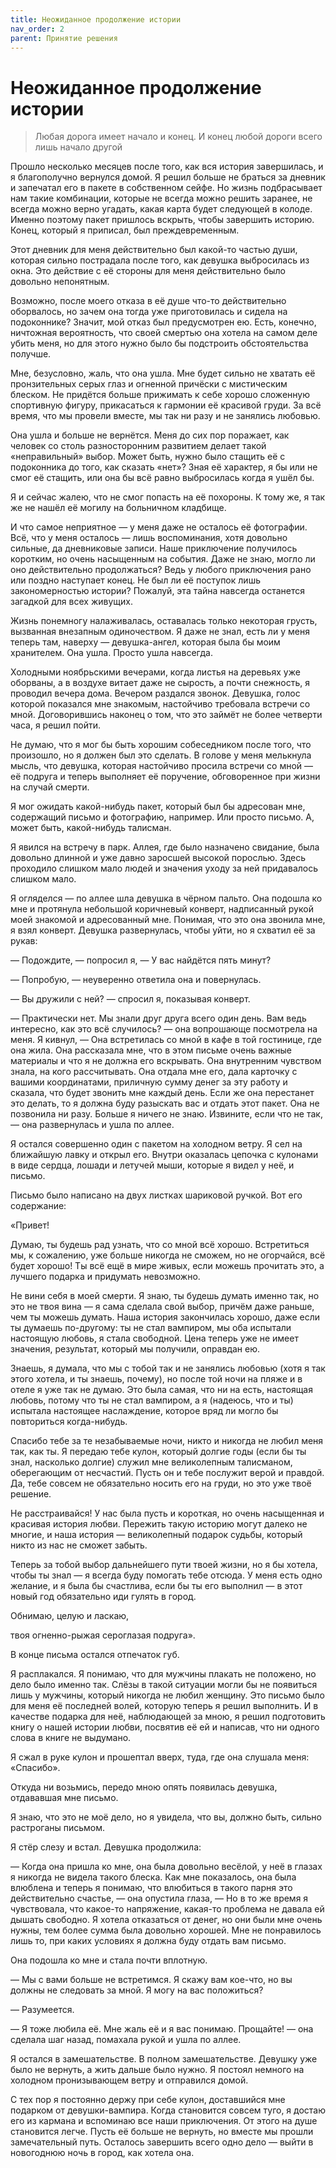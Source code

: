 ```yaml
---
title: Неожиданное продолжение истории
nav_order: 2
parent: Принятие решения
---
```


# Неожиданное продолжение истории

> Любая дорога имеет начало и конец.  И конец любой дороги всего лишь
> начало другой


Прошло несколько месяцев после того, как вся история завершилась, и я
благополучно вернулся домой.  Я решил больше не браться за дневник и
запечатал его в пакете в собственном сейфе.  Но жизнь подбрасывает нам
такие комбинации, которые не всегда можно решить заранее, не всегда
можно верно угадать, какая карта будет следующей в колоде.  Именно
поэтому пакет пришлось вскрыть, чтобы завершить историю.  Конец,
который я приписал, был преждевременным.

Этот дневник для меня действительно был какой-то частью души, которая
сильно пострадала после того, как девушка выбросилась из окна.  Это
действие с её стороны для меня действительно было довольно непонятным.

Возможно, после моего отказа в её душе что-то действительно
оборвалось, но зачем она тогда уже приготовилась и сидела на
подоконнике?  Значит, мой отказ был предусмотрен ею.  Есть, конечно,
ничтожная вероятность, что своей смертью она хотела на самом деле
убить меня, но для этого нужно было бы подстроить обстоятельства
получше.

Мне, безусловно, жаль, что она ушла.  Мне будет сильно не хватать её
пронзительных серых глаз и огненной причёски с мистическим блеском.
Не придётся больше прижимать к себе хорошо сложенную спортивную
фигуру, прикасаться к гармонии её красивой груди.  За всё время, что
мы провели вместе, мы так ни разу и не занялись любовью.

Она ушла и больше не вернётся.  Меня до сих пор поражает, как человек
со столь разносторонним развитием делает такой «неправильный» выбор.
Может быть, нужно было стащить её с подоконника до того, как сказать
«нет»?  Зная её характер, я бы или не смог её стащить, или она бы всё
равно выбросилась когда я ушёл бы.

Я и сейчас жалею, что не смог попасть на её похороны.  К тому же, я
так же не нашёл её могилу на больничном кладбище.

И что самое неприятное — у меня даже не осталось её фотографии.  Всё,
что у меня осталось — лишь воспоминания, хотя довольно сильные, да
дневниковые записи.  Наше приключение получилось коротким, но очень
насыщенным на события.  Даже не знаю, могло ли оно действительно
продолжаться?  Ведь у любого приключения рано или поздно наступает
конец.  Не был ли её поступок лишь закономерностью истории?  Пожалуй,
эта тайна навсегда останется загадкой для всех живущих.

Жизнь понемногу налаживалась, оставалась только некоторая грусть,
вызванная внезапным одиночеством.  Я даже не знал, есть ли у меня
теперь там, наверху — девушка-ангел, которая была бы моим хранителем.
Она ушла.  Просто ушла навсегда.

Холодными ноябрьскими вечерами, когда листья на деревьях уже оборваны,
а в воздухе витает даже не сырость, а почти снежность, я проводил
вечера дома.  Вечером раздался звонок.  Девушка, голос которой
показался мне знакомым, настойчиво требовала встречи со мной.
Договорившись наконец о том, что это займёт не более четверти часа, я
решил пойти.

Не думаю, что я мог бы быть хорошим собеседником после того, что
произошло, но я должен был это сделать.  В голове у меня мелькнула
мысль, что девушка, которая настойчиво просила встречи со мной — её
подруга и теперь выполняет её поручение, обговоренное при жизни на
случай смерти.

Я мог ожидать какой-нибудь пакет, который был бы адресован мне,
содержащий письмо и фотографию, например.  Или просто письмо.  А,
может быть, какой-нибудь талисман.

Я явился на встречу в парк.  Аллея, где было назначено свидание, была
довольно длинной и уже давно заросшей высокой порослью.  Здесь
проходило слишком мало людей и значения уходу за ней придавалось
слишком мало.

Я огляделся — по аллее шла девушка в чёрном пальто.  Она подошла ко
мне и протянула небольшой коричневый конверт, надписанный рукой моей
знакомой и адресованный мне.  Понимая, что это она звонила мне, я взял
конверт.  Девушка развернулась, чтобы уйти, но я схватил её за рукав:

— Подождите, — попросил я, — У вас найдётся пять минут?

— Попробую, — неуверенно ответила она и повернулась.

— Вы дружили с ней? — спросил я, показывая конверт.

— Практически нет.  Мы знали друг друга всего один день.  Вам ведь
интересно, как это всё случилось? — она вопрошающе посмотрела на меня.
Я кивнул, — Она встретилась со мной в кафе в той гостинице, где она
жила.  Она рассказала мне, что в этом письме очень важные материалы и
что я не должна его вскрывать.  Она внутренним чувством знала, на кого
рассчитывать.  Она отдала мне его, дала карточку с вашими
координатами, приличную сумму денег за эту работу и сказала, что будет
звонить мне каждый день.  Если же она перестанет это делать, то я
должна буду разыскать вас и отдать этот пакет.  Она не позвонила ни
разу.  Больше я ничего не знаю.  Извините, если что не так, — она
развернулась и ушла по аллее.

Я остался совершенно один с пакетом на холодном ветру.  Я сел на
ближайшую лавку и открыл его.  Внутри оказалась цепочка с кулонами в
виде сердца, лошади и летучей мыши, которые я видел у неё, и письмо.

Письмо было написано на двух листках шариковой ручкой.  Вот его
содержание:

«Привет!

Думаю, ты будешь рад узнать, что со мной всё хорошо.  Встретиться мы,
к сожалению, уже больше никогда не сможем, но не огорчайся, всё будет
хорошо!  Ты всё ещё в мире живых, если можешь прочитать это, а лучшего
подарка и придумать невозможно.

Не вини себя в моей смерти.  Я знаю, ты будешь думать именно так, но
это не твоя вина — я сама сделала свой выбор, причём даже раньше, чем
ты можешь думать.  Наша история закончилась хорошо, даже если ты
думаешь по-другому: ты не стал вампиром, мы оба испытали настоящую
любовь, я стала свободной.  Цена теперь уже не имеет значения,
результат, который мы получили, оправдан ею.

Знаешь, я думала, что мы с тобой так и не занялись любовью (хотя я так
этого хотела, и ты знаешь, почему), но после той ночи на пляже и в
отеле я уже так не думаю.  Это была самая, что ни на есть, настоящая
любовь, потому что ты не стал вампиром, а я (надеюсь, что и ты)
испытала настоящее наслаждение, которое вряд ли могло бы повториться
когда-нибудь.

Спасибо тебе за те незабываемые ночи, никто и никогда не любил меня
так, как ты.  Я передаю тебе кулон, который долгие годы (если бы ты
знал, насколько долгие) служил мне великолепным талисманом,
оберегающим от несчастий.  Пусть он и тебе послужит верой и правдой.
Да, тебе совсем не обязательно носить его на груди, но это уже твоё
решение.

Не расстраивайся!  У нас была пусть и короткая, но очень насыщенная и
красивая история любви.  Пережить такую историю могут далеко не
многие, и наша история — великолепный подарок судьбы, который никто из
нас не сможет забыть.

Теперь за тобой выбор дальнейшего пути твоей жизни, но я бы хотела,
чтобы ты знал — я всегда буду помогать тебе отсюда.  У меня есть одно
желание, и я была бы счастлива, если бы ты его выполнил — в этот новый
год обязательно иди гулять в город.

Обнимаю, целую и ласкаю,

твоя огненно-рыжая сероглазая подруга».

В конце письма остался отпечаток губ.

Я расплакался.  Я понимаю, что для мужчины плакать не положено, но
дело было именно так.  Слёзы в такой ситуации могли бы не появиться
лишь у мужчины, который никогда не любил женщину.  Это письмо было для
меня её последней волей, которую теперь я решил выполнить.  И в
качестве подарка для неё, наблюдающей за мною, я решил подготовить
книгу о нашей истории любви, посвятив её ей и написав, что ни одного
слова в книге не выдумано.

Я сжал в руке кулон и прошептал вверх, туда, где она слушала меня:
«Спасибо».

Откуда ни возьмись, передо мною опять появилась девушка, отдававшая
мне письмо.

Я знаю, что это не моё дело, но я увидела, что вы, должно быть, сильно
растроганы письмом.

Я стёр слезу и встал.  Девушка продолжила:

— Когда она пришла ко мне, она была довольно весёлой, у неё в глазах я
никогда не видела такого блеска.  Как мне показалось, она была
влюблена и теперь я понимаю, что влюбиться в такого парня это
действительно счастье, — она опустила глаза, — Но в то же время я
чувствовала, что какое-то напряжение, какая-то проблема не давала ей
дышать свободно.  Я хотела отказаться от денег, но они были мне очень
нужны, тем более сумма была довольно хорошей.  Мне не понравилось лишь
то, при каких условиях я должна буду отдать вам письмо.

Она подошла ко мне и стала почти вплотную.

— Мы с вами больше не встретимся.  Я скажу вам кое-что, но вы должны
не следовать за мной.  Я могу на вас положиться?

— Разумеется.

— Я тоже любила её.  Мне жаль её и я вас понимаю.  Прощайте! — она
сделала шаг назад, помахала рукой и ушла по аллее.

Я остался в замешательстве.  В полном замешательстве.  Девушку уже
было не вернуть, а жить дальше было нужно.  Я постоял немного на
холодном пронизывающем ветру и отправился домой.

С тех пор я постоянно держу при себе кулон, доставшийся мне подарком
от девушки-вампира.  Когда становится совсем туго, я достаю его из
кармана и вспоминаю все наши приключения.  От этого на душе становится
легче.  Пусть её больше не вернуть, но вместе мы прошли замечательный
путь.  Осталось завершить всего одно дело — выйти в новогоднюю ночь в
город, как хотела она.


